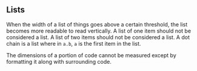 ## Lists

When the width of a list of things goes above a certain threshold, the list becomes more readable to read vertically.
A list of one item should not be considered a list.
A list of two items should not be considered a list.
A dot chain is a list where in `a.b`, `a` is the first item in the list.


The dimensions of a portion of code cannot be measured except by formatting it along with surrounding code.
